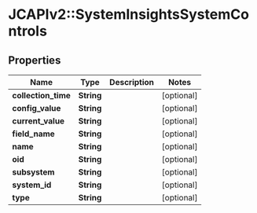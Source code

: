 # JCAPIv2::SystemInsightsSystemControls

## Properties
Name | Type | Description | Notes
------------ | ------------- | ------------- | -------------
**collection_time** | **String** |  | [optional] 
**config_value** | **String** |  | [optional] 
**current_value** | **String** |  | [optional] 
**field_name** | **String** |  | [optional] 
**name** | **String** |  | [optional] 
**oid** | **String** |  | [optional] 
**subsystem** | **String** |  | [optional] 
**system_id** | **String** |  | [optional] 
**type** | **String** |  | [optional] 



